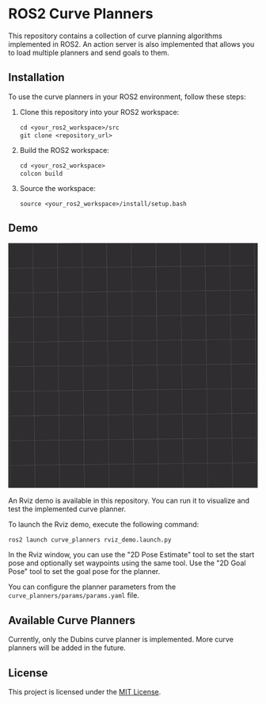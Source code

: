 # ROS2 Curve Planners

This repository contains a collection of curve planning algorithms implemented in ROS2. An action server is also implemented
 that allows you to load multiple planners and send goals to them.

## Installation

To use the curve planners in your ROS2 environment, follow these steps:

1. Clone this repository into your ROS2 workspace:

   ```
   cd <your_ros2_workspace>/src
   git clone <repository_url>
   ```

2. Build the ROS2 workspace:

   ```
   cd <your_ros2_workspace>
   colcon build
   ```

3. Source the workspace:

   ```
   source <your_ros2_workspace>/install/setup.bash
   ```

## Demo
![Demo GIF](docs/dubins_demo.gif)

An Rviz demo is available in this repository. You can run it to visualize and test the implemented curve planner. 

To launch the Rviz demo, execute the following command:

```
ros2 launch curve_planners rviz_demo.launch.py 
```

In the Rviz window, you can use the "2D Pose Estimate" tool to set the start pose and optionally set waypoints using the same tool. Use the "2D Goal Pose" tool to set the goal pose for the planner.

You can configure the planner parameters from the `curve_planners/params/params.yaml` file.

## Available Curve Planners

Currently, only the Dubins curve planner is implemented. More curve planners will be added in the future.

## License

This project is licensed under the [MIT License](LICENSE).

